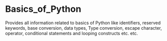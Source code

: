 # Basics_of_Python
Provides all information related to basics of Python like identifiers, reserved keywords, base conversion, data types,  Type conversion, escape character, operator, conditional statements and looping constructs etc. etc.
